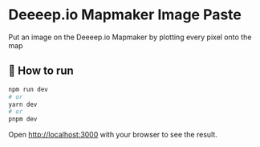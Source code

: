 # Deeeep.io Mapmaker Image Paste

Put an image on the Deeeep.io Mapmaker by plotting every pixel onto the map

## 🚀 How to run

```bash
npm run dev
# or
yarn dev
# or
pnpm dev
```

Open [http://localhost:3000](http://localhost:3000) with your browser to see the result.
